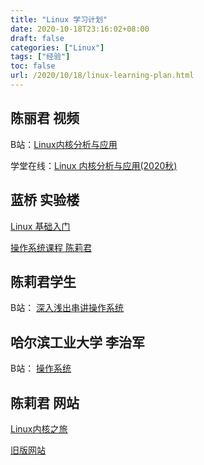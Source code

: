 ```yaml
---
title: "Linux 学习计划"
date: 2020-10-18T23:16:02+08:00
draft: false
categories: ["Linux"]
tags: ["经验"]
toc: false
url: /2020/10/18/linux-learning-plan.html
---
```


## 陈丽君 视频

B站：[Linux内核分析与应用](https://www.bilibili.com/video/BV1qC4y1a7W5?p=7)

学堂在线：[Linux 内核分析与应用(2020秋)](https://www.xuetangx.com/learn/XIYOU08091001441/XIYOU08091001441/4230399/video/6221202)

## 蓝桥 实验楼

[Linux 基础入门](https://www.lanqiao.cn/courses/1)

[操作系统课程 陈莉君](https://www.lanqiao.cn/courses/2610)

## 陈莉君学生

B站： [深入浅出串讲操作系统](https://www.bilibili.com/video/BV1Pa4y1e72U?p=15)

## 哈尔滨工业大学 李治军

B站： [操作系统](https://www.bilibili.com/video/BV1iW411Y73K?p=1)

## 陈莉君 网站

[Linux内核之旅](http://www.kerneltravel.net/)

[旧版网站](http://wwww.kerneltravel.net/)

